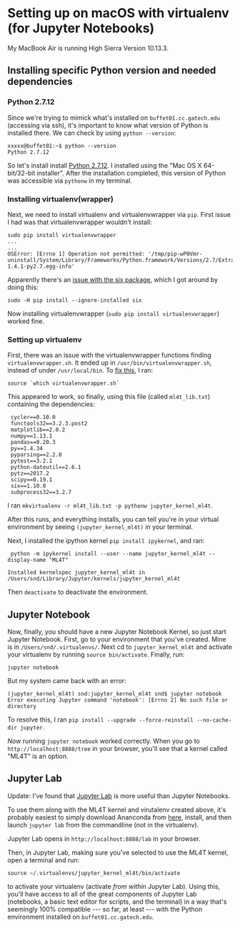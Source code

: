 # Setting up on macOS with virtualenv (for Jupyter Notebooks)

My MacBook Air is running High Sierra Version 10.13.3.

## Installing specific Python version and needed dependencies

### Python 2.7.12

Since we're trying to mimick what's installed on `buffet01.cc.gatech.edu` (accessing via ssh), it's important to know what version of Python is installed there. We can check by using `python --version`:

```
xxxxx@buffet01:~$ python --version
Python 2.7.12
```
So let's install install [Python 2.7.12](https://www.python.org/downloads/release/python-2712/). I installed using the "Mac OS X 64-bit/32-bit installer". After the installation completed, this version of Python was accessible via `pythonw` in my terminal.

### Installing virtualenv(wrapper)

Next, we need to install virtualenv and virtualenvwrapper via `pip`. First issue I had was that virtualenvwrapper wouldn't install:

```
sudo pip install virtualenvwrapper
...
...
OSError: [Errno 1] Operation not permitted: '/tmp/pip-wP0Vmr-uninstall/System/Library/Frameworks/Python.framework/Versions/2.7/Extras/lib/python/six-1.4.1-py2.7.egg-info'
```
Apparently there's an [issue with the six package](https://github.com/pypa/pip/issues/3165), which I got around by doing this:

```
sudo -H pip install --ignore-installed six
```

Now installing virtualenvwrapper (`sudo pip install virtualenvwrapper`) worked fine. 

### Setting up virtualenv

First, there was an issue with the virtualenvwrapper functions finding `virtualenvwrapper.sh`. It ended up in `/usr/bin/virtualenvwrapper.sh`, instead of under `/usr/local/bin`. To [fix this](https://stackoverflow.com/questions/13855463/bash-mkvirtualenv-command-not-found), I ran:

```
source `which virtualenvwrapper.sh`
```

This appeared to work, so finally, using this file (called `ml4t_lib.txt`) containing the dependencies:

```
 cycler==0.10.0
 functools32==3.2.3.post2
 matplotlib==2.0.2
 numpy==1.13.1
 pandas==0.20.3
 py==1.4.34
 pyparsing==2.2.0
 pytest==3.2.1
 python-dateutil==2.6.1
 pytz==2017.2
 scipy==0.19.1
 six==1.10.0
 subprocess32==3.2.7

```

I ran `mkvirtualenv -r ml4t_lib.txt -p pythonw jupyter_kernel_ml4t`. 

After this runs, and everything installs, you can tell you're in your virtual environment by seeing `(jupyter_kernel_ml4t)` in your terminal.

Next, I installed the ipython kernel `pip install ipykernel`, and ran:

```
 python -m ipykernel install --user --name jupyter_kernel_ml4t --display-name "ML4T"

Installed kernelspec jupyter_kernel_ml4t in /Users/snd/Library/Jupyter/kernels/jupyter_kernel_ml4t
```

Then `deactivate` to deactivate the environment.


## Jupyter Notebook

Now, finally, you should have a new Jupyter Notebook Kernel, so just start Jupyter Notebook. First, go to your environment that you've created. Mine is in `/Users/snd/.virtualenvs/`. Next cd to `jupyter_kernel_ml4t` and activate your virtualenv by running `source bin/activate`. Finally, run:


```
jupyter notebook
```

But my system came back with an error: 

```
(jupyter_kernel_ml4t) snd:jupyter_kernel_ml4t snd$ jupyter notebook
Error executing Jupyter command 'notebook': [Errno 2] No such file or directory
```

To resolve this, I ran `pip install --upgrade --force-reinstall --no-cache-dir jupyter`.

_Now_ running `jupyter notebook` worked correctly. When you go to `http://localhost:8888/tree` in your browser, you'll see that a kernel called "ML4T" is an option.

## Jupyter Lab

Update: I've found that [Jupyter Lab](https://github.com/jupyterlab/jupyterlab) is more useful than Jupyter Notebooks. 

To use them along with the ML4T kernel and virutalenv created above, it's probably easiest to simply download Ananconda from [here](https://www.anaconda.com/download/#macos), install, and then launch `jupyter lab` from the commandline (not in the virtualenv). 

Jupyter Lab opens in `http://localhost:8888/lab` in your browser.

Then, in Jupyter Lab, making sure you've selected to use the ML4T kernel, open a terminal and run:

```
source ~/.virtualenvs/jupyter_kernel_ml4t/bin/activate
```

to activate your virtualenv (activate _from within_ Jupyter Lab). Using this, you'll have access to all of the great components of Jupyter Lab (notebooks, a basic text editor for scripts, and the terminal) in a way that's seemingly 100% compatible --- so far, at least --- with the Python environment installed on `buffet01.cc.gatech.edu`.






